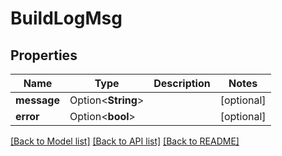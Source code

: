 # BuildLogMsg

## Properties

Name | Type | Description | Notes
------------ | ------------- | ------------- | -------------
**message** | Option<**String**> |  | [optional]
**error** | Option<**bool**> |  | [optional]

[[Back to Model list]](../README.md#documentation-for-models) [[Back to API list]](../README.md#documentation-for-api-endpoints) [[Back to README]](../README.md)


